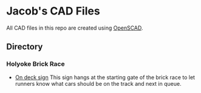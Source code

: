 # Jacob's CAD Files

All CAD files in this repo are created using [OpenSCAD](https://openscad.org).

## Directory

### Holyoke Brick Race

- [On deck sign](/brickrace/ondecksign.scad) This sign hangs at the starting gate of the brick race to let runners know what cars should be on the track and next in queue.
